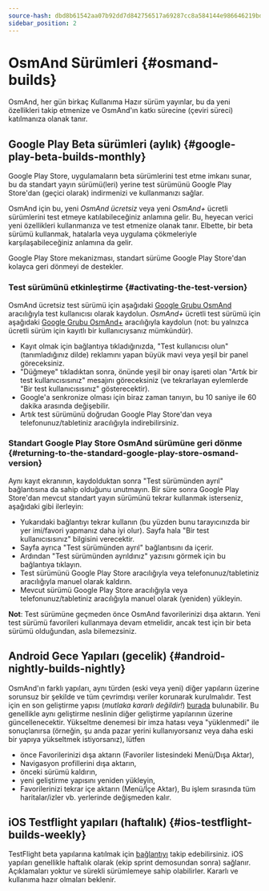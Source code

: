 ```yaml
---
source-hash: dbd8b61542aa07b92dd7d842756517a69287cc8a584144e986646219bdfa3dd4
sidebar_position: 2
---
```


# OsmAnd Sürümleri {#osmand-builds}

OsmAnd, her gün birkaç Kullanıma Hazır sürüm yayınlar, bu da yeni özellikleri takip etmenize ve OsmAnd'ın katkı sürecine (çeviri süreci) katılmanıza olanak tanır.

## Google Play Beta sürümleri (aylık) {#google-play-beta-builds-monthly}

Google Play Store, uygulamaların beta sürümlerini test etme imkanı sunar, bu da standart yayın sürümü(leri) yerine test sürümünü Google Play Store'dan (geçici olarak) indirmenizi ve kullanmanızı sağlar.

OsmAnd için bu, yeni *OsmAnd ücretsiz* veya yeni *OsmAnd+* ücretli sürümlerini test etmeye katılabileceğiniz anlamına gelir. Bu, heyecan verici yeni özellikleri kullanmanıza ve test etmenize olanak tanır. Elbette, bir beta sürümü kullanmak, hatalarla veya uygulama çökmeleriyle karşılaşabileceğiniz anlamına da gelir.

Google Play Store mekanizması, standart sürüme Google Play Store'dan kolayca geri dönmeyi de destekler.

### Test sürümünü etkinleştirme {#activating-the-test-version}

OsmAnd ücretsiz test sürümü için aşağıdaki [Google Grubu OsmAnd](https://play.google.com/apps/testing/net.osmand) aracılığıyla test kullanıcısı olarak kaydolun. *OsmAnd+* ücretli test sürümü için aşağıdaki [Google Grubu OsmAnd+](https://play.google.com/apps/testing/net.osmand.plus/testing) aracılığıyla kaydolun (not: bu yalnızca ücretli sürüm için kayıtlı bir kullanıcıysanız mümkündür).

- Kayıt olmak için bağlantıya tıkladığınızda, "Test kullanıcısı olun" (tanımladığınız dilde) reklamını yapan büyük mavi veya yeşil bir panel göreceksiniz.
- "Düğmeye" tıkladıktan sonra, önünde yeşil bir onay işareti olan "Artık bir test kullanıcısısınız" mesajını göreceksiniz (ve tekrarlayan eylemlerde "Bir test kullanıcısısınız" gösterecektir).
- Google'a senkronize olması için biraz zaman tanıyın, bu 10 saniye ile 60 dakika arasında değişebilir.
- Artık test sürümünü doğrudan Google Play Store'dan veya telefonunuz/tabletiniz aracılığıyla indirebilirsiniz.

### Standart Google Play Store OsmAnd sürümüne geri dönme {#returning-to-the-standard-google-play-store-osmand-version}

Aynı kayıt ekranının, kaydolduktan sonra "Test sürümünden ayrıl" bağlantısına da sahip olduğunu unutmayın. Bir süre sonra Google Play Store'dan mevcut standart yayın sürümünü tekrar kullanmak isterseniz, aşağıdaki gibi ilerleyin:

- Yukarıdaki bağlantıyı tekrar kullanın (bu yüzden bunu tarayıcınızda bir yer imi/favori yapmanız daha iyi olur). Sayfa hala "Bir test kullanıcısısınız" bilgisini verecektir.
- Sayfa ayrıca "Test sürümünden ayrıl" bağlantısını da içerir.
- Ardından "Test sürümünden ayrıldınız" yazısını görmek için bu bağlantıya tıklayın.
- Test sürümünü Google Play Store aracılığıyla veya telefonunuz/tabletiniz aracılığıyla manuel olarak kaldırın.
- Mevcut sürümü Google Play Store aracılığıyla veya telefonunuz/tabletiniz aracılığıyla manuel olarak (yeniden) yükleyin.

**Not**: Test sürümüne geçmeden önce OsmAnd favorilerinizi dışa aktarın. Yeni test sürümü favorileri kullanmaya devam etmelidir, ancak test için bir beta sürümü olduğundan, asla bilemezsiniz.

## Android Gece Yapıları (gecelik) {#android-nightly-builds-nightly}

OsmAnd'ın farklı yapıları, aynı türden (eski veya yeni) diğer yapıların üzerine sorunsuz bir şekilde ve tüm çevrimdışı veriler korunarak kurulmalıdır. Test için en son geliştirme yapısı (*mutlaka kararlı değildir!*) [burada](https://download.osmand.net/latest-night-build/OsmAnd-default.apk) bulunabilir. Bu genellikle aynı geliştirme neslinin diğer geliştirme yapılarının üzerine güncellenecektir. Yükseltme denemesi bir imza hatası veya "yüklenmedi" ile sonuçlanırsa (örneğin, şu anda pazar yerini kullanıyorsanız veya daha eski bir yapıya yükseltmek istiyorsanız), lütfen

- önce Favorilerinizi dışa aktarın (Favoriler listesindeki Menü/Dışa Aktar),
- Navigasyon profillerini dışa aktarın,
- önceki sürümü kaldırın,
- yeni geliştirme yapısını yeniden yükleyin,
- Favorilerinizi tekrar içe aktarın (Menü/İçe Aktar),
Bu işlem sırasında tüm haritalar/izler vb. yerlerinde değişmeden kalır.

## iOS Testflight yapıları (haftalık) {#ios-testflight-builds-weekly}

TestFlight beta yapılarına katılmak için [bağlantıyı](https://testflight.apple.com/join/7poGNCKy) takip edebilirsiniz. iOS yapıları genellikle haftalık olarak (ekip sprint demosundan sonra) sağlanır. Açıklamaları yoktur ve sürekli sürümlemeye sahip olabilirler. Kararlı ve kullanıma hazır olmaları beklenir.
